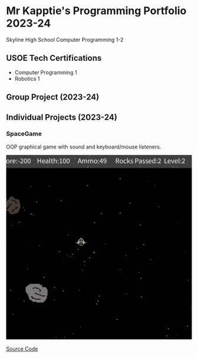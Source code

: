 # Mr Kapptie's Programming Portfolio 2023-24
Skyline High School Computer Programming 1-2

## USOE Tech Certifications
* Computer Programming 1
* Robotics 1 

## Group Project (2023-24)

## Individual Projects (2023-24)

### SpaceGame
OOP graphical game with sound and keyboard/mouse listeners.

![Gameplay](https://github.com/kappter/programmingportfolioA32024/blob/main/images/sg1.png?raw=true)

[Source Code](https://github.com/kappter/programmingportfolioA32024/blob/main/src/SpaceGame2.zip)
